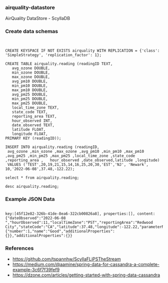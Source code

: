 ### airquality-datastore

AirQuality DataStore - ScyllaDB


### Create data schemas

````


CREATE KEYSPACE IF NOT EXISTS airquality WITH REPLICATION = {'class': 'SimpleStrategy', 'replication_factor': 1};

CREATE TABLE airquality.reading (readingID TEXT,
   avg_ozone DOUBLE, 
   min_ozone DOUBLE, 
   max_ozone DOUBLE, 
   avg_pm10 DOUBLE, 
   min_pm10 DOUBLE, 
   max_pm10 DOUBLE, 
   avg_pm25 DOUBLE, 
   min_pm25 DOUBLE, 
   max_pm25 DOUBLE,
   local_time_zone TEXT,
   state_code TEXT,
   reporting_area TEXT,
   hour_observed INT,
   date_observed TEXT,
   latitude FLOAT,
   longitude FLOAT,
PRIMARY KEY (readingID));

INSERT INTO airquality.reading (readingID, 
 avg_ozone ,min_ozone ,max_ozone ,avg_pm10 ,min_pm10 ,max_pm10 ,avg_pm25 ,min_pm25 ,max_pm25 ,local_time_zone ,state_code ,reporting_area ,   hour_observed ,date_observed,latitude ,longitude) 
 VALUES ('TEST',20,19,21,15,14,16,25,20,30,'EST','NJ', 'Newark', 10,'2022-06-08',37.48,-122.22);

select * from airquality.reading;

desc airquality.reading;

````

### Example JSON Data

````

key:[45f12e82-326b-41de-8ea6-322cb00826a8], properties:[], content:{"dateObserved":"2022-06-08 ","hourObserved":11,"localTimeZone":"PST","reportingArea":"Redwood City","stateCode":"CA","latitude":37.48,"longitude":-122.22,"parameterName":"PM2.5","aqi":20,"category":{"number":1,"name":"Good","additionalProperties":{}},"additionalProperties":{}}

````


### References

* https://github.com/tspannhw/ScyllaFLiPSTheStream
* https://medium.com/@aamine/spring-data-for-cassandra-a-complete-example-3c6f7f39fef9
* https://dzone.com/articles/getting-started-with-spring-data-cassandra

